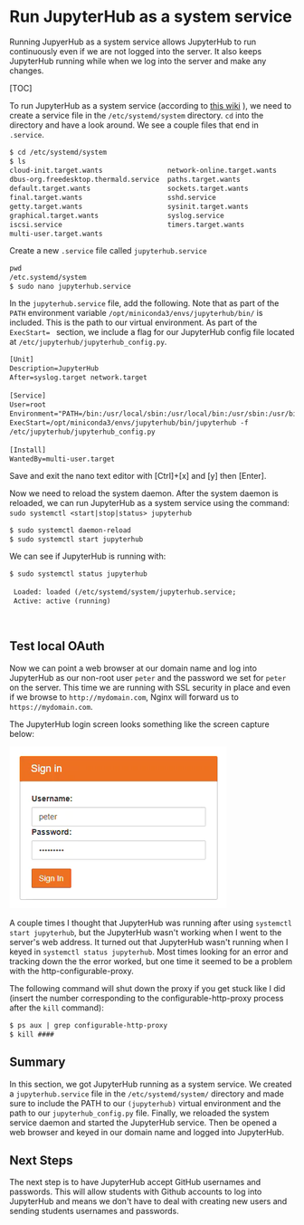 # Run JupyterHub as a system service

Running JupyerHub as a system service allows JupyterHub to run continuously even if we are not logged into the server. It also keeps JupyterHub running while when we log into the server and make any changes.

[TOC]

To run JupyterHub as a system service (according to [this wiki](https://github.com/jupyterhub/jupyterhub/wiki/Run-jupyterhub-as-a-system-service)
), we need to create a service file in the ```/etc/systemd/system``` directory. ```cd``` into the directory and have a look around. We see a couple files that end in ```.service```.

```text
$ cd /etc/systemd/system
$ ls
cloud-init.target.wants                network-online.target.wants
dbus-org.freedesktop.thermald.service  paths.target.wants
default.target.wants                   sockets.target.wants
final.target.wants                     sshd.service
getty.target.wants                     sysinit.target.wants
graphical.target.wants                 syslog.service
iscsi.service                          timers.target.wants
multi-user.target.wants
```

Create a new ```.service``` file called ```jupyterhub.service```

```text
pwd
/etc.systemd/system
$ sudo nano jupyterhub.service
```

In the ```jupyterhub.service``` file, add the following. Note that as part of the ```PATH``` environment variable ```/opt/miniconda3/envs/jupyterhub/bin/``` is included. This is the path to our virtual environment. As part of the ```ExecStart= ``` section, we include a flag for our JupyterHub config file located at  ```/etc/jupyterhub/jupyterhub_config.py```. 

```text
[Unit]
Description=JupyterHub
After=syslog.target network.target

[Service]
User=root
Environment="PATH=/bin:/usr/local/sbin:/usr/local/bin:/usr/sbin:/usr/bin:/opt/miniconda3/envs/jupyterhub/bin/"
ExecStart=/opt/miniconda3/envs/jupyterhub/bin/jupyterhub -f /etc/jupyterhub/jupyterhub_config.py

[Install]
WantedBy=multi-user.target
```

Save and exit the nano text editor with [Ctrl]+[x] and [y] then [Enter]. 

Now we need to reload the system daemon. After the system daemon is reloaded, we can run JupyterHub as a system service using the command: ```sudo systemctl <start|stop|status> jupyterhub```

```text
$ sudo systemctl daemon-reload
$ sudo systemctl start jupyterhub
```

We can see if JupyterHub is running with:

```text
$ sudo systemctl status jupyterhub

 Loaded: loaded (/etc/systemd/system/jupyterhub.service; 
 Active: active (running)
```

<br>

## Test local OAuth

Now we can point a web browser at our domain name and log into JupyterHub as our non-root user ```peter``` and the password we set for ```peter``` on the server. This time we are running with SSL security in place and even if we browse to ```http://mydomain.com```, Nginx will forward us to ```https://mydomain.com```.

The JupyterHub login screen looks something like the screen capture below:

![JupyterHub PAM Login](images/jupyterhub_pam_spawner_login.png)

A couple times I thought that JupyterHub was running after using ```systemctl start jupyterhub```, but the JupyterHub wasn't working when I went to the server's web address. It turned out that JupyterHub wasn't running when I keyed in ```systemctl status jupyterhub```. Most times looking for an error and tracking down the the error worked, but one time it seemed to be a problem with the http-configurable-proxy. 

The following command will shut down the proxy if you get stuck like I did (insert the number corresponding to the configurable-http-proxy process after the ```kill``` command):

```text
$ ps aux | grep configurable-http-proxy
$ kill #### 
```

## Summary

In this section, we got JupyterHub running as a system service. We created a ```jupyterhub.service``` file in the ```/etc/systemd/system/``` directory and made sure to include the PATH to our ```(jupyterhub)``` virtual environment and the path to our ```jupyterhub_config.py``` file. Finally, we reloaded the system service daemon and started the JupyterHub service. Then be opened a web browser and keyed in our domain name and logged into JupyterHub. 

## Next Steps

The next step is to have JupyterHub accept GitHub usernames and passwords. This will allow students with Github accounts to log into JupyterHub and means we don't have to deal with creating new users and sending students usernames and passwords.

<br>
